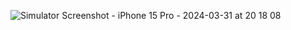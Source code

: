 


![Simulator Screenshot - iPhone 15 Pro - 2024-03-31 at 20 18 08](https://github.com/loginforvijay1/Card-View/assets/97236459/8d5b36fd-7be1-40a3-b585-f1c8e3f84c1b)
